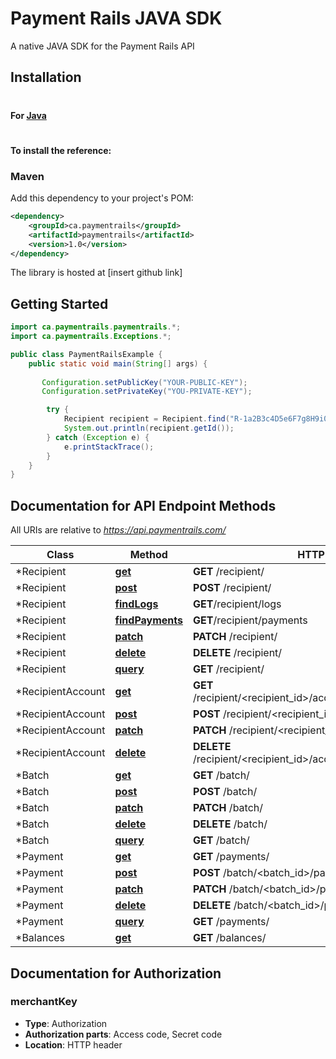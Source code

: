 # Payment Rails JAVA SDK

A native JAVA SDK for the Payment Rails API


## Installation

#

#### For [Java](https://www.oracle.com/java/index.html)

#
#### To install the reference:

### Maven

Add this dependency to your project's POM:
```xml
<dependency>
    <groupId>ca.paymentrails</groupId>
    <artifactId>paymentrails</artifactId>
    <version>1.0</version>
</dependency>
```

The library is hosted at [insert github link]

## Getting Started

```java
import ca.paymentrails.paymentrails.*;
import ca.paymentrails.Exceptions.*;

public class PaymentRailsExample {
    public static void main(String[] args) {
        
       Configuration.setPublicKey("YOUR-PUBLIC-KEY");
       Configuration.setPrivateKey("YOU-PRIVATE-KEY");

        try {
            Recipient recipient = Recipient.find("R-1a2B3c4D5e6F7g8H9i0J1k");
            System.out.println(recipient.getId());
        } catch (Exception e) {
            e.printStackTrace();
        }
    }
}
```



## Documentation for API Endpoint Methods

All URIs are relative to *https://api.paymentrails.com/*

Class | Method | HTTP request | Description
------------ | ------------- | ------------- | -------------
*Recipient | [**get**](docs/Recipient.md#get) | **GET** /recipient/ |
*Recipient | [**post**](docs/Recipient.md#post) | **POST** /recipient/ |
*Recipient | [**findLogs**](docs/Recipient.md#findLogs) | **GET**/recipient/logs
*Recipient | [**findPayments**](docs/Recipient.md#findPayments) | **GET**/recipient/payments
*Recipient | [**patch**](docs/Recipient.md#patch) | **PATCH** /recipient/ |
*Recipient | [**delete**](docs/Recipient.md#delete) | **DELETE** /recipient/ |
*Recipient | [**query**](docs/Recipient.md#query) | **GET** /recipient/ |
*RecipientAccount | [**get**](docs/RecipientAccount.md#get) | **GET** /recipient/<recipient_id>/accounts<recipient_account_id>|
*RecipientAccount | [**post**](docs/RecipientAccount.md#post) | **POST** /recipient/<recipient_id>/accounts |
*RecipientAccount | [**patch**](docs/RecipientAccount.md#patch) | **PATCH** /recipient/<recipient_id>/accounts |
*RecipientAccount | [**delete**](docs/RecipientAccount.md#delete) | **DELETE** /recipient/<recipient_id>/accounts/<recipient_account_id> |
*Batch | [**get**](docs/Batch.md#get) | **GET** /batch/ |
*Batch | [**post**](docs/Batch.md#post) | **POST** /batch/ |
*Batch | [**patch**](docs/Batch.md#patch) | **PATCH** /batch/ |
*Batch | [**delete**](docs/Batch.md#delete) | **DELETE** /batch/ |
*Batch | [**query**](docs/Batch.md#query) | **GET** /batch/ |
*Payment | [**get**](docs/Payment.md#get) | **GET** /payments/ |
*Payment | [**post**](docs/Payment.md#post) | **POST** /batch/<batch_id>/payments |
*Payment | [**patch**](docs/Payment.md#patch) | **PATCH** /batch/<batch_id>/payments |
*Payment | [**delete**](docs/Payment.md#delete) | **DELETE** /batch/<batch_id>/payments |
*Payment | [**query**](docs/Payment.md#query) | **GET** /payments/ |
*Balances | [**get**](docs/Balances.md#get) | **GET** /balances/ |

 
 ## Documentation for Authorization


### merchantKey

- **Type**: Authorization
- **Authorization parts**: Access code, Secret code
- **Location**: HTTP header